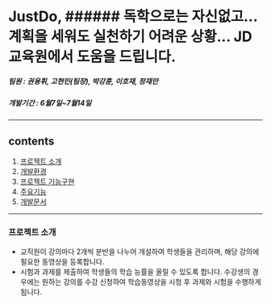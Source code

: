 # JustDo, ###### 독학으로는 자신없고... 계획을 세워도 실천하기 어려운 상황... JD교육원에서 도움을 드립니다.
##### 팀원 : 권용휘, 고현민(팀장), 박강훈, 이호재, 정재만
##### 개발기간 : 6월7일~7월14일
---
## contents
1. [프로젝트 소개](#프로젝트-소개)
2. [개발환경](#개발환경)
3. [프로젝트 기능구현](#프로젝트-기능구현)
4. [주요기능](#주요기능)
5. [개발문서](#개발문서)
---
### 프로젝트 소개
- 교직원이 강의마다  2개씩 분반을 나누어 개설하여 학생들을 관리하며, 해당 강의에 필요한 동영상을 등록합니다. 
- 시험과 과제를 제출하여 학생들의 학습 능률을 올릴 수 있도록 합니다. 수강생의 경우에는 원하는 강의를 수강 신청하여 학습동영상을 시청 후 과제와 시험을 수행하게 됩니다.
